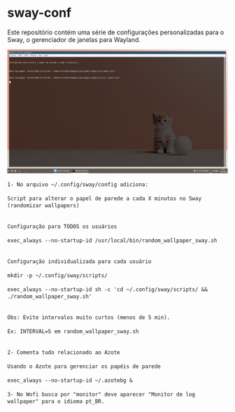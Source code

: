 # sway-conf

Este repositório contém uma série de configurações personalizadas para o Sway, o gerenciador 
de janelas para Wayland. 



![Screenshot of random_wallpaper_sway](usr/share/doc/random_wallpaper_sway/random_wallpaper_sway.png)

```
1- No arquivo ~/.config/sway/config adiciona:

Script para alterar o papel de parede a cada X minutos no Sway (randomizar wallpapers)


Configuração para TODOS os usuários

exec_always --no-startup-id /usr/local/bin/random_wallpaper_sway.sh


Configuração individualizada para cada usuário

mkdir -p ~/.config/sway/scripts/

exec_always --no-startup-id sh -c 'cd ~/.config/sway/scripts/ && ./random_wallpaper_sway.sh'


Obs: Evite intervalos muito curtos (menos de 5 min).

Ex: INTERVAL=5 em random_wallpaper_sway.sh


2- Comenta tudo relacionado ao Azote

Usando o Azote para gerenciar os papéis de parede

exec_always --no-startup-id ~/.azotebg &

3- No Wofi busca por "monitor" deve aparecer "Monitor de log wallpaper" para o idioma pt_BR.

```
